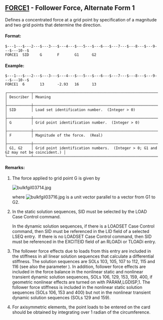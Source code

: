 ## [FORCE1](https://help.hexagonmi.com/bundle/MSC_Nastran_2022.4/page/Nastran_Combined_Book/qrg/bulkfgil/TOC.FORCE1.xhtml) - Follower Force, Alternate Form 1

Defines a concentrated force at a grid point by specification of a magnitude and two grid points that determine the direction.

#### Format:

```nastran
$---1---$---2---$---3---$---4---$---5---$---6---$---7---$---8---$---9---$---10--$
FORCE1  SID     G       F       G1      G2                                      
```

#### Example:

```nastran
$---1---$---2---$---3---$---4---$---5---$---6---$---7---$---8---$---9---$---10--$
FORCE1  6       13      -2.93   16      13                                      
```

```text
┌───────────┬─────────────────────────────────────────────────────────────────────────────────────┐
│ Describer │ Meaning                                                                             │
├───────────┼─────────────────────────────────────────────────────────────────────────────────────┤
│ SID       │ Load set identification number.  (Integer > 0)                                      │
├───────────┼─────────────────────────────────────────────────────────────────────────────────────┤
│ G         │ Grid point identification number.  (Integer > 0)                                    │
├───────────┼─────────────────────────────────────────────────────────────────────────────────────┤
│ F         │ Magnitude of the force.  (Real)                                                     │
├───────────┼─────────────────────────────────────────────────────────────────────────────────────┤
│ G1, G2    │ Grid point identification numbers.  (Integer > 0; G1 and G2 may not be coincident.) │
└───────────┴─────────────────────────────────────────────────────────────────────────────────────┘
```

#### Remarks:

1. The force applied to grid point G is given by

     ![bulkfgil03714.jpg](https://help-be.hexagonmi.com/bundle/MSC_Nastran_2022.4/page/Nastran_Combined_Book/qrg/bulkfgil/../../../assets/bulkfgil03714.jpg?_LANG=enus)  

     where  ![bulkfgil03716.jpg](https://help-be.hexagonmi.com/bundle/MSC_Nastran_2022.4/page/Nastran_Combined_Book/qrg/bulkfgil/../../../assets/bulkfgil03716.jpg?_LANG=enus)  is a unit vector parallel to a vector from G1 to G2.

2. In the static solution sequences, SID must be selected by the LOAD Case Control command.

     In the dynamic solution sequences, if there is a LOADSET Case Control command, then SID must be referenced in the LID field of a selected LSEQ entry.  If there is no LOADSET Case Control command, then SID must be referenced in the EXCITEID field of an RLOADi or TLOADi entry.

3. The follower force effects due to loads from this entry are included in the stiffness in all linear solution sequences that calculate a differential stiffness. The solution sequences are SOLs 103, 105, 107 to 112, 115 and 116 (see also the parameter  ). In addition, follower force effects are included in the force balance in the nonlinear static and nonlinear transient dynamic solution sequences, SOLs 106, 129, 153, 159, 400, if geometric nonlinear effects are turned on with PARAM,LGDISP,1. The follower force stiffness is included in the nonlinear static solution sequences (SOLs 106, 153 and 400) but not in the nonlinear transient dynamic solution sequences (SOLs 129 and 159).
4. For axisymmetric elements, the point loads to be entered on the card should be obtained by integrating over 1 radian of the circumference.
